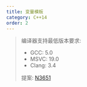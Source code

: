 ```yaml
---
title: 变量模板
category: C++14
order: 2
---
```


> 编译器支持最低版本要求:
> * GCC: 5.0
> * MSVC: 19.0
> * Clang: 3.4
>
> 提案: [N3651](http://www.open-std.org/jtc1/sc22/wg21/docs/papers/2013/n3651.pdf)
